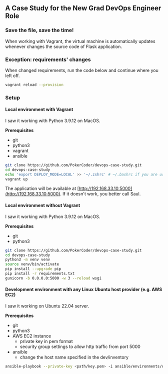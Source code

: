 ## A Case Study for the New Grad DevOps Engineer Role

### Save the file, save the time!
When working with Vagrant, the virtual machine is automatically updates whenever  changes the source code of Flask application.

### Exception: requirements' changes
When changed requirements, run the code below and continue where you left off.
```bash
vagrant reload --provision
```
### Setup
#### Local environment with Vagrant

I saw it working with Python 3.9.12 on MacOS.

**Prerequisites**
- git
- python3
- vagrant
- ansible

```bash
git clone https://github.com/PokerCoder/devops-case-study.git
cd devops-case-study
echo 'export DEPLOY_MODE=LOCAL' >> '~/.zshrc' # ~/.bashrc if you are using bash
vagrant up
```
The application will be available at [http://192.168.33.10:5000](http://192.168.33.10:5000). If it doesn't work, you better call Saul.

#### Local environment without Vagrant 

I saw it working with Python 3.9.12 on MacOS.

**Prerequisites**
- git
- python3

```bash
git clone https://github.com/PokerCoder/devops-case-study.git
cd devops-case-study
python3 -m venv venv
source venv/bin/activate
pip install --upgrade pip
pip install -r requirements.txt
gunicorn -b 0.0.0.0:5000 -w 3 --reload wsgi
```

#### Development environment with any Linux Ubuntu host provider (e.g. AWS EC2)

I saw it working on Ubuntu 22.04 server.

**Prerequisites**
- git
- python3
- AWS EC2 instance
  - private key in pem format
  - security group settings to allow http traffic from port 5000
- ansible
  - change the host name specified in the dev/inventory

```bash
ansible-playbook --private-key <path/key.pem> -i ansible/environments/dev/inventory ansible/playbook.yml
```